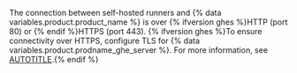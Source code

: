 The connection between self-hosted runners and {% data variables.product.product_name %} is over {% ifversion ghes %}HTTP (port 80) or {% endif %}HTTPS (port 443). {% ifversion ghes %}To ensure connectivity over HTTPS, configure TLS for {% data variables.product.prodname_ghe_server %}. For more information, see [AUTOTITLE](/admin/configuration/hardening-security-for-your-enterprise/configuring-tls).{% endif %}
